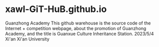 # xawl-GiT-HuB.github.io
Guanzhong Academy
This github warehouse is the source code of the Internet + competition webpage, about the promotion of Guanzhong Academy, and the title is Guanxue Culture Inheritance Station.
2023/5/4 Xi'an Xi'an University
